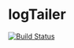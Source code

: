 # logTailer


[![Build Status](https://travis-ci.org/St-Ex/logTailer.svg?branch=master)](https://travis-ci.org/St-Ex/logTailer)
